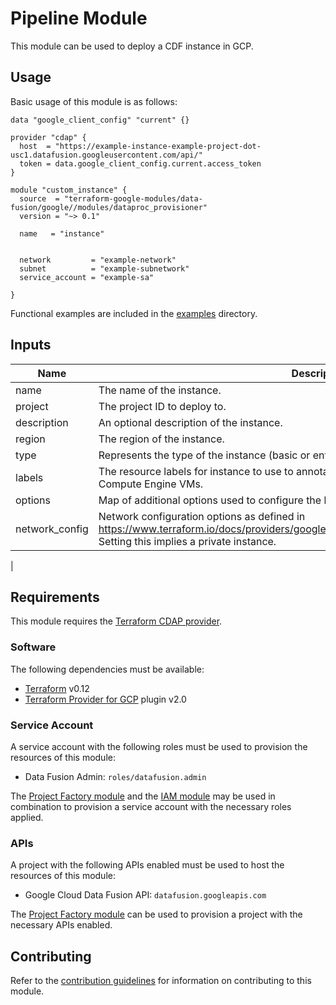 # Pipeline Module

This module can be used to deploy a CDF instance in GCP. 

## Usage

Basic usage of this module is as follows:

```hcl
data "google_client_config" "current" {}

provider "cdap" {
  host  = "https://example-instance-example-project-dot-usc1.datafusion.googleusercontent.com/api/"
  token = data.google_client_config.current.access_token
}

module "custom_instance" {
  source  = "terraform-google-modules/data-fusion/google//modules/dataproc_provisioner"
  version = "~> 0.1"

  name   = "instance"


  network         = "example-network"
  subnet          = "example-subnetwork"
  service_account = "example-sa"
 
}
```

Functional examples are included in the
[examples](../../examples/) directory.

<!-- BEGINNING OF PRE-COMMIT-TERRAFORM DOCS HOOK -->
## Inputs

| Name | Description | Type | Default | Required |
|------|-------------|:----:|:-----:|:-----:|
| name | The name of the instance. | string | `""` | no |
| project | The project ID to deploy to. | string | `""` | no |
| description | An optional description of the instance. | string | `""` | no |
| region | The region of the instance. | string | `""` | no |
| type | Represents the type of the instance (basic or enterprise) | string | `""` | no |
| labels | The resource labels for instance to use to annotate any related underlying resources, such as Compute Engine VMs. | map(string) | n/a | yes |
| options | Map of additional options used to configure the behavior of Data Fusion instance. | map(string) | n/a | no |
| network\_config | Network configuration options as defined in https://www.terraform.io/docs/providers/google/r/data_fusion_instance.html#network_config. Setting this implies a private instance. | object | n/a | yes |
| 

<!-- END OF PRE-COMMIT-TERRAFORM DOCS HOOK -->

## Requirements

This module requires the
[Terraform CDAP provider](https://googlecloudplatform.github.io/terraform-provider-cdap/).

### Software

The following dependencies must be available:

- [Terraform][terraform] v0.12
- [Terraform Provider for GCP][terraform-provider-gcp] plugin v2.0

### Service Account

A service account with the following roles must be used to provision
the resources of this module:

- Data Fusion Admin: `roles/datafusion.admin`

The [Project Factory module][project-factory-module] and the
[IAM module][iam-module] may be used in combination to provision a
service account with the necessary roles applied.

### APIs

A project with the following APIs enabled must be used to host the
resources of this module:

- Google Cloud Data Fusion API: `datafusion.googleapis.com`

The [Project Factory module][project-factory-module] can be used to
provision a project with the necessary APIs enabled.

## Contributing

Refer to the [contribution guidelines](./CONTRIBUTING.md) for
information on contributing to this module.

[iam-module]: https://registry.terraform.io/modules/terraform-google-modules/iam/google
[project-factory-module]: https://registry.terraform.io/modules/terraform-google-modules/project-factory/google
[terraform-provider-gcp]: https://www.terraform.io/docs/providers/google/index.html
[terraform]: https://www.terraform.io/downloads.html
